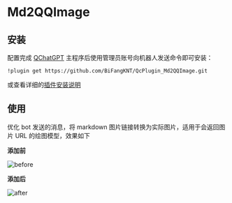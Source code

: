 # Md2QQImage

## 安装

配置完成 [QChatGPT](https://github.com/RockChinQ/QChatGPT) 主程序后使用管理员账号向机器人发送命令即可安装：

```
!plugin get https://github.com/BiFangKNT/QcPlugin_Md2QQImage.git
```
或查看详细的[插件安装说明](https://github.com/RockChinQ/QChatGPT/wiki/5-%E6%8F%92%E4%BB%B6%E4%BD%BF%E7%94%A8)

## 使用

<!-- 插件开发者自行填写插件使用说明 -->

优化 bot 发送的消息，将 markdown 图片链接转换为实际图片，适用于会返回图片 URL 的绘图模型，效果如下



**添加前**

![before](https://github.com/user-attachments/assets/a4b029cb-932c-4823-9193-f7447076df52)

**添加后**

![after](https://github.com/user-attachments/assets/15bbc528-0d82-4900-916f-5a14a644fcac)

